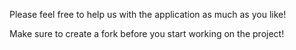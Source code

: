 Please feel free to help us with the application as much as you like!

Make sure to create a fork before you start working on the project!
